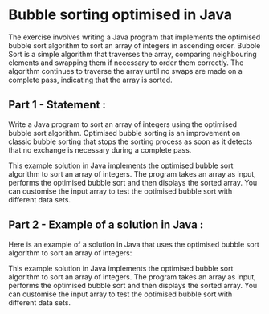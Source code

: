 # Bubble sorting optimised in Java
The exercise involves writing a Java program that implements the optimised bubble sort algorithm to sort an array of integers in ascending order. Bubble Sort is a simple algorithm that traverses the array, comparing neighbouring elements and swapping them if necessary to order them correctly. The algorithm continues to traverse the array until no swaps are made on a complete pass, indicating that the array is sorted.

## Part 1 - Statement :
Write a Java program to sort an array of integers using the optimised bubble sort algorithm. Optimised bubble sorting is an improvement on classic bubble sorting that stops the sorting process as soon as it detects that no exchange is necessary during a complete pass.

This example solution in Java implements the optimised bubble sort algorithm to sort an array of integers. The program takes an array as input, performs the optimised bubble sort and then displays the sorted array. You can customise the input array to test the optimised bubble sort with different data sets.

## Part 2 - Example of a solution in Java :
Here is an example of a solution in Java that uses the optimised bubble sort algorithm to sort an array of integers:

This example solution in Java implements the optimised bubble sort algorithm to sort an array of integers. The program takes an array as input, performs the optimised bubble sort and then displays the sorted array. You can customise the input array to test the optimised bubble sort with different data sets.